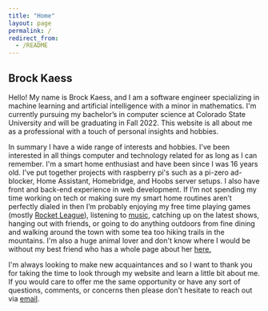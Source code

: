 ```yaml
---
title: "Home"
layout: page
permalink: /
redirect_from:
  - /README
---
```

## Brock Kaess

Hello! My name is Brock Kaess, and I am a software engineer specializing in machine learning and artificial intelligence with a minor in mathematics. I'm currently pursuing my bachelor’s in computer science at Colorado State University and will be graduating in Fall 2022. This website is all about me as a professional with a touch of personal insights and hobbies.

In summary I have a wide range of interests and hobbies. I've been interested in all things computer and technology related for as long as I can remember. I'm a smart home enthusiast and have been since I was 16 years old. I’ve put together projects with raspberry pi's such as a pi-zero ad-blocker, Home Assistant, Homebridge, and Hoobs server setups. I also have front and back-end experience in web development. If I’m not spending my time working on tech or making sure my smart home routines aren’t perfectly dialed in then I’m probably enjoying my free time playing games (mostly [Rocket League]("https://www.brockkaess.com/rocket-league/")), listening to [music]("https://www.brockkaess.com/music/"), catching up on the latest shows, hanging out with friends, or going to do anything outdoors from fine dining and walking around the town with some tea too hiking trails in the mountains. I'm also a huge animal lover and don't know where I would be without my best friend who has a whole page about her [here.]("https://www.brockkaess.com/cat/")

I'm always looking to make new acquaintances and so I want to thank you for taking the time to look through my website and learn a little bit about me. If you would care to offer me the same opportunity or have any sort of questions, comments, or concerns then please don't hesitate to reach out via [email](kaess2017@gmail.com).
